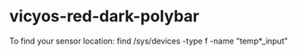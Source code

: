 # vicyos-red-dark-polybar

To find your sensor location:
find /sys/devices -type f -name "temp*_input"






